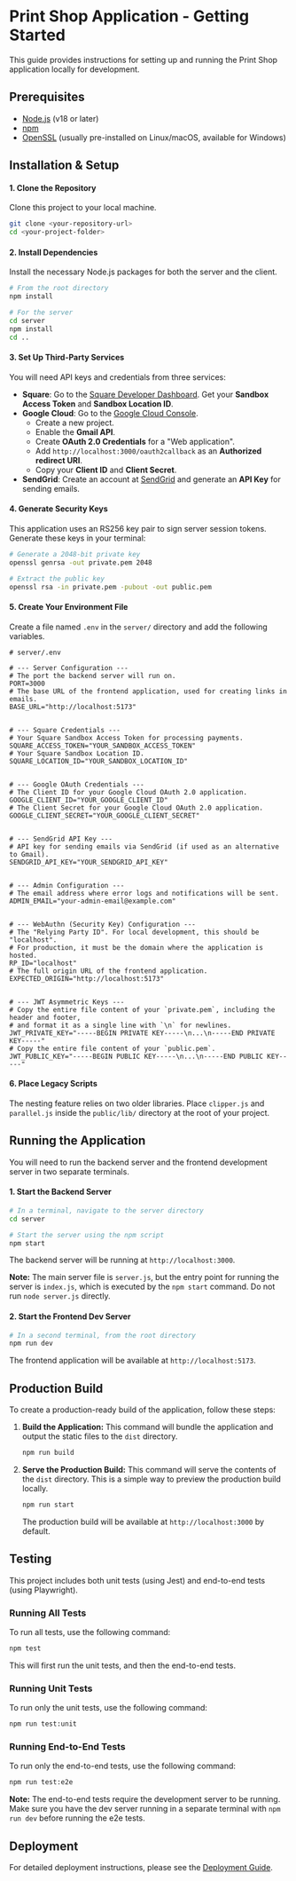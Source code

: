 # Print Shop Application - Getting Started

This guide provides instructions for setting up and running the Print Shop application locally for development.

## Prerequisites

-   [Node.js](https://nodejs.org/) (v18 or later)
-   [npm](https://www.npmjs.com/)
-   [OpenSSL](https://www.openssl.org/) (usually pre-installed on Linux/macOS, available for Windows)

## Installation & Setup

#### 1. Clone the Repository
Clone this project to your local machine.
```bash
git clone <your-repository-url>
cd <your-project-folder>
```

#### 2. Install Dependencies
Install the necessary Node.js packages for both the server and the client.
```bash
# From the root directory
npm install

# For the server
cd server
npm install
cd ..
```

#### 3. Set Up Third-Party Services
You will need API keys and credentials from three services:

* **Square**: Go to the [Square Developer Dashboard](https://developer.squareup.com/apps). Get your **Sandbox Access Token** and **Sandbox Location ID**.
* **Google Cloud**: Go to the [Google Cloud Console](https://console.cloud.google.com/).
    * Create a new project.
    * Enable the **Gmail API**.
    * Create **OAuth 2.0 Credentials** for a "Web application".
    * Add `http://localhost:3000/oauth2callback` as an **Authorized redirect URI**.
    * Copy your **Client ID** and **Client Secret**.
* **SendGrid**: Create an account at [SendGrid](https://sendgrid.com) and generate an **API Key** for sending emails.

#### 4. Generate Security Keys
This application uses an RS256 key pair to sign server session tokens. Generate these keys in your terminal:

```bash
# Generate a 2048-bit private key
openssl genrsa -out private.pem 2048

# Extract the public key
openssl rsa -in private.pem -pubout -out public.pem
```

#### 5. Create Your Environment File
Create a file named `.env` in the `server/` directory and add the following variables.

```env
# server/.env

# --- Server Configuration ---
# The port the backend server will run on.
PORT=3000
# The base URL of the frontend application, used for creating links in emails.
BASE_URL="http://localhost:5173"


# --- Square Credentials ---
# Your Square Sandbox Access Token for processing payments.
SQUARE_ACCESS_TOKEN="YOUR_SANDBOX_ACCESS_TOKEN"
# Your Square Sandbox Location ID.
SQUARE_LOCATION_ID="YOUR_SANDBOX_LOCATION_ID"


# --- Google OAuth Credentials ---
# The Client ID for your Google Cloud OAuth 2.0 application.
GOOGLE_CLIENT_ID="YOUR_GOOGLE_CLIENT_ID"
# The Client Secret for your Google Cloud OAuth 2.0 application.
GOOGLE_CLIENT_SECRET="YOUR_GOOGLE_CLIENT_SECRET"


# --- SendGrid API Key ---
# API key for sending emails via SendGrid (if used as an alternative to Gmail).
SENDGRID_API_KEY="YOUR_SENDGRID_API_KEY"


# --- Admin Configuration ---
# The email address where error logs and notifications will be sent.
ADMIN_EMAIL="your-admin-email@example.com"


# --- WebAuthn (Security Key) Configuration ---
# The "Relying Party ID". For local development, this should be "localhost".
# For production, it must be the domain where the application is hosted.
RP_ID="localhost"
# The full origin URL of the frontend application.
EXPECTED_ORIGIN="http://localhost:5173"


# --- JWT Asymmetric Keys ---
# Copy the entire file content of your `private.pem`, including the header and footer,
# and format it as a single line with `\n` for newlines.
JWT_PRIVATE_KEY="-----BEGIN PRIVATE KEY-----\n...\n-----END PRIVATE KEY-----"
# Copy the entire file content of your `public.pem`.
JWT_PUBLIC_KEY="-----BEGIN PUBLIC KEY-----\n...\n-----END PUBLIC KEY-----"
```

#### 6. Place Legacy Scripts
The nesting feature relies on two older libraries. Place `clipper.js` and `parallel.js` inside the `public/lib/` directory at the root of your project.

## Running the Application

You will need to run the backend server and the frontend development server in two separate terminals.

#### 1. Start the Backend Server
```bash
# In a terminal, navigate to the server directory
cd server

# Start the server using the npm script
npm start
```
The backend server will be running at `http://localhost:3000`.

**Note:** The main server file is `server.js`, but the entry point for running the server is `index.js`, which is executed by the `npm start` command. Do not run `node server.js` directly.

#### 2. Start the Frontend Dev Server
```bash
# In a second terminal, from the root directory
npm run dev
```
The frontend application will be available at `http://localhost:5173`.

## Production Build

To create a production-ready build of the application, follow these steps:

1.  **Build the Application:**
    This command will bundle the application and output the static files to the `dist` directory.
    ```bash
    npm run build
    ```

2.  **Serve the Production Build:**
    This command will serve the contents of the `dist` directory. This is a simple way to preview the production build locally.
    ```bash
    npm run start
    ```
    The production build will be available at `http://localhost:3000` by default.

## Testing

This project includes both unit tests (using Jest) and end-to-end tests (using Playwright).

### Running All Tests

To run all tests, use the following command:

```bash
npm test
```

This will first run the unit tests, and then the end-to-end tests.

### Running Unit Tests

To run only the unit tests, use the following command:

```bash
npm run test:unit
```

### Running End-to-End Tests

To run only the end-to-end tests, use the following command:

```bash
npm run test:e2e
```

**Note:** The end-to-end tests require the development server to be running. Make sure you have the dev server running in a separate terminal with `npm run dev` before running the e2e tests.

## Deployment

For detailed deployment instructions, please see the [Deployment Guide](DEPLOY.md).
